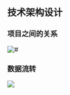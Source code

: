 ## 技术架构设计
### 项目之间的关系
![#](https://upload-images.jianshu.io/upload_images/23257036-a819a5ae5c2b5c5a.png?imageMogr2/auto-orient/strip%7CimageView2/2/w/1240)

### 数据流转
![](https://upload-images.jianshu.io/upload_images/23257036-fe5089471e5cd439.png?imageMogr2/auto-orient/strip%7CimageView2/2/w/1240)
